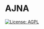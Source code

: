 # AJNA 

[![License: AGPL](https://img.shields.io/badge/License-AGPL-yellow.svg)](https://opensource.org/licenses/AGPL)
